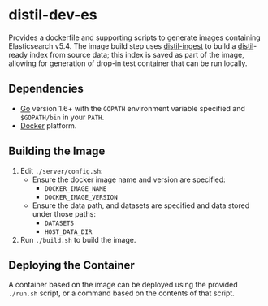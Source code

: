 # distil-dev-es

Provides a dockerfile and supporting scripts to generate images containing Elasticsearch v5.4. The image build step uses [distil-ingest](https://github.com/unchartedsoftware/distil-ingest) to build a [distil](https://github.com/unchartedsoftware/distil)-ready index from source data; this index is saved as part of the image, allowing for generation of drop-in test container that can be run locally.

## Dependencies

- [Go](https://golang.org/) version 1.6+ with the `GOPATH` environment variable specified and `$GOPATH/bin` in your `PATH`.
- [Docker](http://www.docker.com/) platform.

## Building the Image

1. Edit `./server/config.sh`:
    - Ensure the docker image name and version are specified:
        - `DOCKER_IMAGE_NAME`
        - `DOCKER_IMAGE_VERSION`
    - Ensure the data path, and datasets are specified and data stored under those paths:
        - `DATASETS`
        - `HOST_DATA_DIR`
2. Run `./build.sh` to build the image.

## Deploying the Container

A container based on the image can be deployed using the provided `./run.sh` script, or a command based on the contents of that script.
